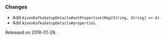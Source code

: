 ### Changes
- Add `AivenKafkaSetupDetails#setProperties(Map[String, String] => A)`.
- Add `AivenKafkaSetupDetails#properties`.

Released on 2018-01-29.
